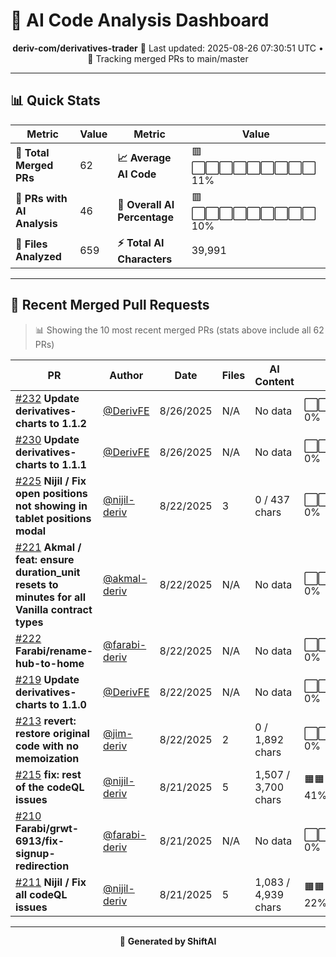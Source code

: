 # 🤖 AI Code Analysis Dashboard

<div align="center">

**deriv-com/derivatives-trader**
📅 Last updated: 2025-08-26 07:30:51 UTC • 🔄 Tracking merged PRs to main/master

</div>

---

## 📊 Quick Stats

| Metric | Value | Metric | Value |
|--------|-------|--------|-------|
| **📁 Total Merged PRs** | 62 | **📈 Average AI Code** | 🟥⬜⬜⬜⬜⬜⬜⬜⬜⬜ 11% |
| **🤖 PRs with AI Analysis** | 46 | **🎯 Overall AI Percentage** | 🟥⬜⬜⬜⬜⬜⬜⬜⬜⬜ 10% |
| **📄 Files Analyzed** | 659 | **⚡ Total AI Characters** | 39,991 |

---

## 🚀 Recent Merged Pull Requests

> 📊 Showing the 10 most recent merged PRs (stats above include all 62 PRs)

| PR | Author | Date | Files | AI Content | Percentage |
|----|--------|------|-------|------------|------------|
| [#232](#) **Update derivatives-charts to 1.1.2** | [@DerivFE](https://github.com/DerivFE) | 8/26/2025 | N/A | No data | ⬜⬜⬜⬜⬜⬜⬜⬜⬜⬜⬜⬜⬜⬜⬜   0% |
| [#230](#) **Update derivatives-charts to 1.1.1** | [@DerivFE](https://github.com/DerivFE) | 8/26/2025 | N/A | No data | ⬜⬜⬜⬜⬜⬜⬜⬜⬜⬜⬜⬜⬜⬜⬜   0% |
| [#225](#) **Nijil / Fix open positions not showing in tablet positions modal** | [@nijil-deriv](https://github.com/nijil-deriv) | 8/22/2025 | 3 | 0 / 437 chars | ⬜⬜⬜⬜⬜⬜⬜⬜⬜⬜⬜⬜⬜⬜⬜   0% |
| [#221](#) **Akmal / feat: ensure duration_unit resets to minutes for all Vanilla contract types** | [@akmal-deriv](https://github.com/akmal-deriv) | 8/22/2025 | N/A | No data | ⬜⬜⬜⬜⬜⬜⬜⬜⬜⬜⬜⬜⬜⬜⬜   0% |
| [#222](#) **Farabi/rename-hub-to-home** | [@farabi-deriv](https://github.com/farabi-deriv) | 8/22/2025 | N/A | No data | ⬜⬜⬜⬜⬜⬜⬜⬜⬜⬜⬜⬜⬜⬜⬜   0% |
| [#219](#) **Update derivatives-charts to 1.1.0** | [@DerivFE](https://github.com/DerivFE) | 8/22/2025 | N/A | No data | ⬜⬜⬜⬜⬜⬜⬜⬜⬜⬜⬜⬜⬜⬜⬜   0% |
| [#213](#) **revert: restore original code with no memoization** | [@jim-deriv](https://github.com/jim-deriv) | 8/22/2025 | 2 | 0 / 1,892 chars | ⬜⬜⬜⬜⬜⬜⬜⬜⬜⬜⬜⬜⬜⬜⬜   0% |
| [#215](#) **fix: rest of the codeQL issues** | [@nijil-deriv](https://github.com/nijil-deriv) | 8/21/2025 | 5 | 1,507 / 3,700 chars | 🟧🟧🟧🟧🟧🟧⬜⬜⬜⬜⬜⬜⬜⬜⬜  41% |
| [#210](#) **Farabi/grwt-6913/fix-signup-redirection** | [@farabi-deriv](https://github.com/farabi-deriv) | 8/21/2025 | N/A | No data | ⬜⬜⬜⬜⬜⬜⬜⬜⬜⬜⬜⬜⬜⬜⬜   0% |
| [#211](#) **Nijil / Fix all codeQL issues** | [@nijil-deriv](https://github.com/nijil-deriv) | 8/21/2025 | 5 | 1,083 / 4,939 chars | 🟧🟧🟧⬜⬜⬜⬜⬜⬜⬜⬜⬜⬜⬜⬜  22% |

---

<div align="center">

🚀 **Generated by ShiftAI**

</div>